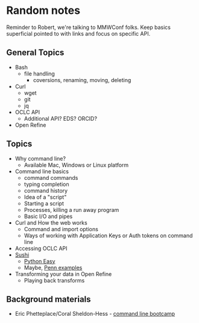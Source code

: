 
# Random notes

Reminder to Robert, we're talking to MMWConf folks. Keep basics superficial pointed to with links and focus on specific API.

## General Topics

+ Bash
  + file handling
    + coversions, renaming, moving, deleting
+ Curl
  + wget
  + git
  + jq
+ OCLC API
  + Additional API? EDS? ORCID?
+ Open Refine

## Topics

+ Why command line?
  + Available Mac, Windows or Linux platform
+ Command line basics
  + command commands
  + typing completion
  + command history
  + Idea of a "script"
  + Starting a script
  + Processes, killing a run away program
  + Basic I/O and pipes
+ Curl and How the web works
  + Command and import options
  + Ways of working with Application Keys or Auth tokens on command line
+ Accessing OCLC API
+ [Sushi](http://www.niso.org/workrooms/sushi/tools/)
   + [Python Easy](https://github.com/pitthsls/pycounter)
   + Maybe, [Penn examples](https://project.library.upenn.edu/confluence/display/sushitoolkit/Home)
+ Transforming your data in Open Refine
  + Playing back transforms

## Background materials

+ Eric Phetteplace/Coral Sheldon-Hess - [command line bootcamp](https://github.com/csheldonhess/c4l16-cli-workshop)
